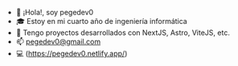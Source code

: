 - 👋 ¡Hola!, soy pegedev0
- 🎓 Estoy en mi cuarto año de ingeniería informática
- 🌱 Tengo proyectos desarrollados con NextJS, Astro, ViteJS, etc.
- 📫 pegedev0@gmail.com
- 💻 (https://pegedev0.netlify.app/)
